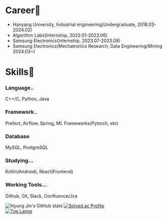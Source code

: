 # Career📝  
- Hanyang University, Industrial engineering(Undergraduate, 2018.03-2024.02)  
- Algorithm Labs(Internship, 2022.01-2023.06)  
- Samsung Electronics(Internship, 2023.07-2023.08)  
- Samsung Electronics(Mechatronics Research, Data Engineering/Mining 2024.03~)  
 
# Skills💪
### Language..
C++/C, Python, Java

### Framework..
Prefect, Airflow, Spring, ML Frameworks(Pytorch, etc)

### Database
MySQL, PostgreSQL

### Studying...
Kotlin(Android), React(Frontend)

### Working Tools...
Github, Git, Slack, Confluence/Jira

![Hyung Jin's GitHub stats](https://github-readme-stats.vercel.app/api?username=hjryu98&show_icons=true&theme=prussian)
[![Solved.ac Profile](http://mazassumnida.wtf/api/v2/generate_badge?boj=playscer)](https://solved.ac/playscer/)  
[![Top Langs](https://github-readme-stats.vercel.app/api/top-langs/?username=hjryu98&layout=compact)](https://github.com/anuraghazra/github-readme-stats)

